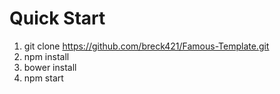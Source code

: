 # Quick Start
1. git clone https://github.com/breck421/Famous-Template.git
2. npm install
3. bower install
4. npm start
